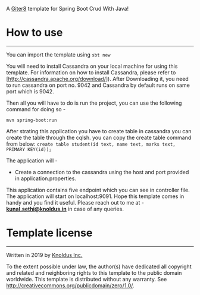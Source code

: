 A [Giter8][g8] template for Spring Boot Crud With Java!

# How to use
---
You can import the template using
`sbt new `

You will need to install Cassandra on your local machine for using this template. For information on how to install Cassandra, please refer to [http://cassandra.apache.org/download/]). After Downloading it, you need to run cassandra on port no. 9042 and Cassandra by default runs on same port which is 9042.

Then all you will have to do is run the project, you can use the following command for doing so -

`mvn spring-boot:run`

After strating this application you have to create table in cassandra you can create the table through the cqlsh. you can copy the create table command from below:
`create table student(id text, name text, marks text, PRIMARY KEY(id));`

The application will -
- Create a connection to the cassandra using the host and port provided in application.properties.

This application contains five endpoint which you can see in controller file.
The application will start on localhost:9091.
Hope this template comes in handy and you find it useful. Please reach out to me at - **kunal.sethi@knoldus.in** in case of any queries.

# Template license
----------------
Written in 2019 by [Knoldus Inc.](http://www.knoldus.com)

To the extent possible under law, the author(s) have dedicated all copyright and related
and neighboring rights to this template to the public domain worldwide.
This template is distributed without any warranty. See <http://creativecommons.org/publicdomain/zero/1.0/>.

[g8]: http://www.foundweekends.org/giter8/